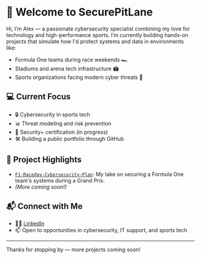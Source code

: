 # 🏁 Welcome to SecurePitLane

Hi, I’m Alex — a passionate cybersecurity specialist combining my love for technology and high-performance sports. I’m currently building hands-on projects that simulate how I'd protect systems and data in environments like:

- Formula One teams during race weekends 🏎️
- Stadiums and arena tech infrastructure 🏟️
- Sports organizations facing modern cyber threats 🔐

## 💻 Current Focus

- 🔒 Cybersecurity in sports tech
- 📊 Threat modeling and risk prevention
- 🧪 Security+ certification (in progress)
- 🛠️ Building a public portfolio through GitHub

## 🧠 Project Highlights

- [`F1-Raceday-Cybersecurity-Plan`](https://github.com/SecurePitLane/F1-Raceday-Cybersecurity-Plan): My take on securing a Formula One team's systems during a Grand Prix.
- *(More coming soon!)*

## 📬 Connect with Me

- 🧑‍💼 [LinkedIn](https://www.linkedin.com/in/alex-burt-miller/)
- 📫 Open to opportunities in cybersecurity, IT support, and sports tech

---

Thanks for stopping by — more projects coming soon!

<!--
**SecurePitLane/SecurePitLane** is a ✨ _special_ ✨ repository because its `README.md` (this file) appears on your GitHub profile.

Here are some ideas to get you started:

- 🔭 I’m currently working on ...
- 🌱 I’m currently learning ...
- 👯 I’m looking to collaborate on ...
- 🤔 I’m looking for help with ...
- 💬 Ask me about ...
- 📫 How to reach me: ...
- 😄 Pronouns: ...
- ⚡ Fun fact: ..
-->
